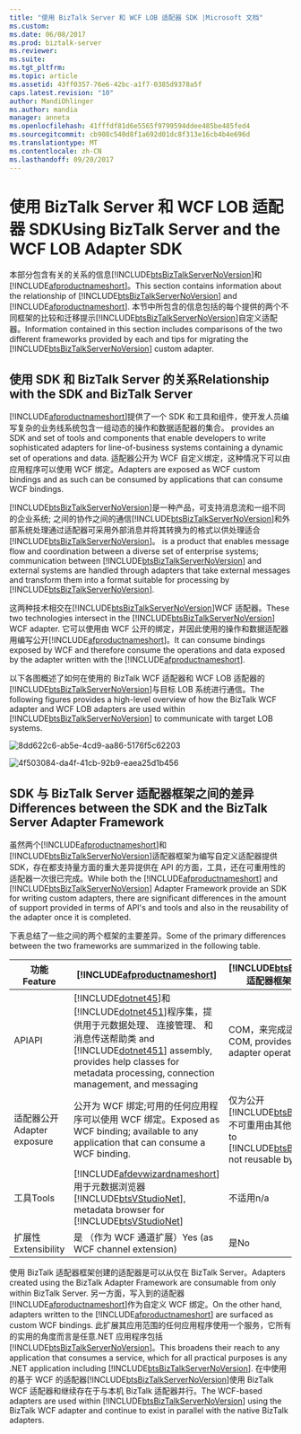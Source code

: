 ```yaml
---
title: "使用 BizTalk Server 和 WCF LOB 适配器 SDK |Microsoft 文档"
ms.custom: 
ms.date: 06/08/2017
ms.prod: biztalk-server
ms.reviewer: 
ms.suite: 
ms.tgt_pltfrm: 
ms.topic: article
ms.assetid: 43ff0357-76e6-42bc-a1f7-0385d9378a5f
caps.latest.revision: "10"
author: MandiOhlinger
ms.author: mandia
manager: anneta
ms.openlocfilehash: 41fffdf81d6e5565f9799594ddee485be485fed4
ms.sourcegitcommit: cb908c540d8f1a692d01dc8f313e16cb4b4e696d
ms.translationtype: MT
ms.contentlocale: zh-CN
ms.lasthandoff: 09/20/2017
---
```

# <a name="using-biztalk-server-and-the-wcf-lob-adapter-sdk"></a><span data-ttu-id="8e010-102">使用 BizTalk Server 和 WCF LOB 适配器 SDK</span><span class="sxs-lookup"><span data-stu-id="8e010-102">Using BizTalk Server and the WCF LOB Adapter SDK</span></span>
<span data-ttu-id="8e010-103">本部分包含有关的关系的信息[!INCLUDE[btsBizTalkServerNoVersion](../../includes/btsbiztalkservernoversion-md.md)]和[!INCLUDE[afproductnameshort](../../includes/afproductnameshort-md.md)]。</span><span class="sxs-lookup"><span data-stu-id="8e010-103">This section contains information about the relationship of [!INCLUDE[btsBizTalkServerNoVersion](../../includes/btsbiztalkservernoversion-md.md)] and [!INCLUDE[afproductnameshort](../../includes/afproductnameshort-md.md)].</span></span> <span data-ttu-id="8e010-104">本节中所包含的信息包括的每个提供的两个不同框架的比较和迁移提示[!INCLUDE[btsBizTalkServerNoVersion](../../includes/btsbiztalkservernoversion-md.md)]自定义适配器。</span><span class="sxs-lookup"><span data-stu-id="8e010-104">Information contained in this section includes comparisons of the two different frameworks provided by each and tips for migrating the [!INCLUDE[btsBizTalkServerNoVersion](../../includes/btsbiztalkservernoversion-md.md)] custom adapter.</span></span>  
  
## <a name="relationship-with-the-sdk-and-biztalk-server"></a><span data-ttu-id="8e010-105">使用 SDK 和 BizTalk Server 的关系</span><span class="sxs-lookup"><span data-stu-id="8e010-105">Relationship with the SDK and BizTalk Server</span></span>
 [!INCLUDE[afproductnameshort](../../includes/afproductnameshort-md.md)]<span data-ttu-id="8e010-106">提供了一个 SDK 和工具和组件，使开发人员编写复杂的业务线系统包含一组动态的操作和数据适配器的集合。</span><span class="sxs-lookup"><span data-stu-id="8e010-106"> provides an SDK and set of tools and components that enable developers to write sophisticated adapters for line-of-business systems containing a dynamic set of operations and data.</span></span> <span data-ttu-id="8e010-107">适配器公开为 WCF 自定义绑定，这种情况下可以由应用程序可以使用 WCF 绑定。</span><span class="sxs-lookup"><span data-stu-id="8e010-107">Adapters are exposed as WCF custom bindings and as such can be consumed by applications that can consume WCF bindings.</span></span>  
  
 [!INCLUDE[btsBizTalkServerNoVersion](../../includes/btsbiztalkservernoversion-md.md)]<span data-ttu-id="8e010-108">是一种产品，可支持消息流和一组不同的企业系统; 之间的协作之间的通信[!INCLUDE[btsBizTalkServerNoVersion](../../includes/btsbiztalkservernoversion-md.md)]和外部系统处理通过适配器可采用外部消息并将其转换为的格式以供处理适合[!INCLUDE[btsBizTalkServerNoVersion](../../includes/btsbiztalkservernoversion-md.md)]。</span><span class="sxs-lookup"><span data-stu-id="8e010-108"> is a product that enables message flow and coordination between a diverse set of enterprise systems; communication between [!INCLUDE[btsBizTalkServerNoVersion](../../includes/btsbiztalkservernoversion-md.md)] and external systems are handled through adapters that take external messages and transform them into a format suitable for processing by [!INCLUDE[btsBizTalkServerNoVersion](../../includes/btsbiztalkservernoversion-md.md)].</span></span>  
  
 <span data-ttu-id="8e010-109">这两种技术相交在[!INCLUDE[btsBizTalkServerNoVersion](../../includes/btsbiztalkservernoversion-md.md)]WCF 适配器。</span><span class="sxs-lookup"><span data-stu-id="8e010-109">These two technologies intersect in the [!INCLUDE[btsBizTalkServerNoVersion](../../includes/btsbiztalkservernoversion-md.md)] WCF adapter.</span></span> <span data-ttu-id="8e010-110">它可以使用由 WCF 公开的绑定，并因此使用的操作和数据适配器用编写公开[!INCLUDE[afproductnameshort](../../includes/afproductnameshort-md.md)]。</span><span class="sxs-lookup"><span data-stu-id="8e010-110">It can consume bindings exposed by WCF and therefore consume the operations and data exposed by the adapter written with the [!INCLUDE[afproductnameshort](../../includes/afproductnameshort-md.md)].</span></span>  
  
 <span data-ttu-id="8e010-111">以下各图概述了如何在使用的 BizTalk WCF 适配器和 WCF LOB 适配器的[!INCLUDE[btsBizTalkServerNoVersion](../../includes/btsbiztalkservernoversion-md.md)]与目标 LOB 系统进行通信。</span><span class="sxs-lookup"><span data-stu-id="8e010-111">The following figures provides a high-level overview of how the BizTalk WCF adapter and WCF LOB adapters are used within [!INCLUDE[btsBizTalkServerNoVersion](../../includes/btsbiztalkservernoversion-md.md)] to communicate with target LOB systems.</span></span>  
  
 ![](../../adapters-and-accelerators/wcf-lob-adapter-sdk/media/8dd622c6-ab5e-4cd9-aa86-5176f5c62203.gif "8dd622c6-ab5e-4cd9-aa86-5176f5c62203")  
  
 ![](../../adapters-and-accelerators/wcf-lob-adapter-sdk/media/4f503084-da4f-41cb-92b9-eaea25d1b456.gif "4f503084-da4f-41cb-92b9-eaea25d1b456")  

## <a name="differences-between-the-sdk-and-the-biztalk-server-adapter-framework"></a><span data-ttu-id="8e010-112">SDK 与 BizTalk Server 适配器框架之间的差异</span><span class="sxs-lookup"><span data-stu-id="8e010-112">Differences between the SDK and the BizTalk Server Adapter Framework</span></span>

<span data-ttu-id="8e010-113">虽然两个[!INCLUDE[afproductnameshort](../../includes/afproductnameshort-md.md)]和[!INCLUDE[btsBizTalkServerNoVersion](../../includes/btsbiztalkservernoversion-md.md)]适配器框架为编写自定义适配器提供 SDK，存在都支持量方面的重大差异提供在 API 的方面，工具，还在可重用性的适配器一次很已完成。</span><span class="sxs-lookup"><span data-stu-id="8e010-113">While both the [!INCLUDE[afproductnameshort](../../includes/afproductnameshort-md.md)] and [!INCLUDE[btsBizTalkServerNoVersion](../../includes/btsbiztalkservernoversion-md.md)] Adapter Framework provide an SDK for writing custom adapters, there are significant differences in the amount of support provided in terms of API's and tools and also in the reusability of the adapter once it is completed.</span></span>  
  
 <span data-ttu-id="8e010-114">下表总结了一些之间的两个框架的主要差异。</span><span class="sxs-lookup"><span data-stu-id="8e010-114">Some of the primary differences between the two frameworks are summarized in the following table.</span></span>  
  
|<span data-ttu-id="8e010-115">功能</span><span class="sxs-lookup"><span data-stu-id="8e010-115">Feature</span></span>|[!INCLUDE[afproductnameshort](../../includes/afproductnameshort-md.md)]|[!INCLUDE[btsBizTalkServerNoVersion](../../includes/btsbiztalkservernoversion-md.md)]<span data-ttu-id="8e010-116">适配器框架</span><span class="sxs-lookup"><span data-stu-id="8e010-116"> Adapter Framework</span></span>|  
|---|---|---|  
|<span data-ttu-id="8e010-117">API</span><span class="sxs-lookup"><span data-stu-id="8e010-117">API</span></span>|[!INCLUDE[dotnet45](../../includes/dotnet45-md.md)]<span data-ttu-id="8e010-118">和[!INCLUDE[dotnet451](../../includes/dotnet451-md.md)]程序集，提供用于元数据处理、 连接管理、 和消息传送帮助类</span><span class="sxs-lookup"><span data-stu-id="8e010-118"> and [!INCLUDE[dotnet451](../../includes/dotnet451-md.md)] assembly, provides help classes for metadata processing, connection management, and messaging</span></span>|<span data-ttu-id="8e010-119">COM，来完成适配器操作提供基本支持。</span><span class="sxs-lookup"><span data-stu-id="8e010-119">COM, provides basic support for adapter operations.</span></span>|  
|<span data-ttu-id="8e010-120">适配器公开</span><span class="sxs-lookup"><span data-stu-id="8e010-120">Adapter exposure</span></span>|<span data-ttu-id="8e010-121">公开为 WCF 绑定;可用的任何应用程序可以使用 WCF 绑定。</span><span class="sxs-lookup"><span data-stu-id="8e010-121">Exposed as WCF binding; available to any application that can consume a WCF binding.</span></span>|<span data-ttu-id="8e010-122">仅为公开[!INCLUDE[btsBizTalkServerNoVersion](../../includes/btsbiztalkservernoversion-md.md)]; 不可重用由其他应用程序。</span><span class="sxs-lookup"><span data-stu-id="8e010-122">Exposed only to [!INCLUDE[btsBizTalkServerNoVersion](../../includes/btsbiztalkservernoversion-md.md)]; not reusable by other applications.</span></span>|  
|<span data-ttu-id="8e010-123">工具</span><span class="sxs-lookup"><span data-stu-id="8e010-123">Tools</span></span>|[!INCLUDE[afdevwizardnameshort](../../includes/afdevwizardnameshort-md.md)]<span data-ttu-id="8e010-124">用于元数据浏览器[!INCLUDE[btsVStudioNet](../../includes/btsvstudionet-md.md)]</span><span class="sxs-lookup"><span data-stu-id="8e010-124">, metadata browser for [!INCLUDE[btsVStudioNet](../../includes/btsvstudionet-md.md)]</span></span>|<span data-ttu-id="8e010-125">不适用</span><span class="sxs-lookup"><span data-stu-id="8e010-125">n/a</span></span>|  
|<span data-ttu-id="8e010-126">扩展性</span><span class="sxs-lookup"><span data-stu-id="8e010-126">Extensibility</span></span>|<span data-ttu-id="8e010-127">是 （作为 WCF 通道扩展）</span><span class="sxs-lookup"><span data-stu-id="8e010-127">Yes (as WCF channel extension)</span></span>|<span data-ttu-id="8e010-128">是</span><span class="sxs-lookup"><span data-stu-id="8e010-128">No</span></span>|  
  
 <span data-ttu-id="8e010-129">使用 BizTalk 适配器框架创建的适配器是可以从仅在 BizTalk Server。</span><span class="sxs-lookup"><span data-stu-id="8e010-129">Adapters created using the BizTalk Adapter Framework are consumable from only within BizTalk Server.</span></span> <span data-ttu-id="8e010-130">另一方面，写入到的适配器[!INCLUDE[afproductnameshort](../../includes/afproductnameshort-md.md)]作为自定义 WCF 绑定。</span><span class="sxs-lookup"><span data-stu-id="8e010-130">On the other hand, adapters written to the [!INCLUDE[afproductnameshort](../../includes/afproductnameshort-md.md)] are surfaced as custom WCF bindings.</span></span> <span data-ttu-id="8e010-131">此扩展其应用范围的任何应用程序使用一个服务，它所有的实用的角度而言是任意.NET 应用程序包括[!INCLUDE[btsBizTalkServerNoVersion](../../includes/btsbiztalkservernoversion-md.md)]。</span><span class="sxs-lookup"><span data-stu-id="8e010-131">This broadens their reach to any application that consumes a service, which for all practical purposes is any .NET application including [!INCLUDE[btsBizTalkServerNoVersion](../../includes/btsbiztalkservernoversion-md.md)].</span></span> <span data-ttu-id="8e010-132">在中使用的基于 WCF 的适配器[!INCLUDE[btsBizTalkServerNoVersion](../../includes/btsbiztalkservernoversion-md.md)]使用 BizTalk WCF 适配器和继续存在于与本机 BizTalk 适配器并行。</span><span class="sxs-lookup"><span data-stu-id="8e010-132">The WCF-based adapters are used within [!INCLUDE[btsBizTalkServerNoVersion](../../includes/btsbiztalkservernoversion-md.md)] using the BizTalk WCF adapter and continue to exist in parallel with the native BizTalk adapters.</span></span> 
 
